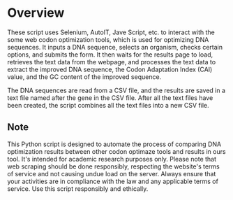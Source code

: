 # Overview
These script uses Selenium, AutoIT, Jave Script, etc. to interact with the some web codon optimization tools, which is used for optimizing DNA sequences. It inputs a DNA sequence, selects an organism, checks certain options, and submits the form. It then waits for the results page to load, retrieves the text data from the webpage, and processes the text data to extract the improved DNA sequence, the Codon Adaptation Index (CAI) value, and the GC content of the improved sequence.

The DNA sequences are read from a CSV file, and the results are saved in a text file named after the gene in the CSV file. After all the text files have been created, the script combines all the text files into a new CSV file.
    
## Note
This Python script is designed to automate the process of comparing DNA optimization results between other codon optimaze tools and results in ours tool. It's intended for academic research purposes only. 
Please note that web scraping should be done responsibly, respecting the website's terms of service and not causing undue load on the server. 
Always ensure that your activities are in compliance with the law and any applicable terms of service. Use this script responsibly and ethically.

